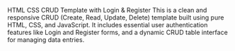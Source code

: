 HTML CSS CRUD Template with Login & Register
This is a clean and responsive CRUD (Create, Read, Update, Delete) template built using pure HTML, CSS, and JavaScript. It includes essential user authentication features like Login and Register forms, and a dynamic CRUD table interface for managing data entries.
